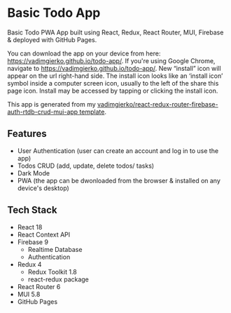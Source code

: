 # Basic Todo App

Basic Todo PWA App built using React, Redux, React Router, MUI, Firebase & deployed with GitHub Pages.

You can download the app on your device from here: https://vadimgierko.github.io/todo-app/. If you're using Google Chrome, navigate to https://vadimgierko.github.io/todo-app/. New “install” icon will appear on the url right-hand side. The install icon looks like an ‘install icon’ symbol inside a computer screen icon, usually to the left of the share this page icon. Install may be accessed by tapping or clicking the install icon.

This app is generated from my [vadimgierko/react-redux-router-firebase-auth-rtdb-crud-mui-app template](https://github.com/vadimgierko/react-redux-router-firebase-auth-rtdb-crud-mui-app#readme).

## Features

- User Authentication (user can create an account and log in to use the app)
- Todos CRUD (add, update, delete todos/ tasks)
- Dark Mode
- PWA (the app can be dwonloaded from the browser & installed on any device's desktop)

## Tech Stack

- React 18
- React Context API
- Firebase 9
  - Realtime Database
  - Authentication
- Redux 4
  - Redux Toolkit 1.8
  - react-redux package
- React Router 6
- MUI 5.8
- GitHub Pages
